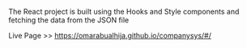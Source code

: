 The React project is built using the Hooks and Style components and fetching the data from the JSON file

Live Page >> https://omarabualhija.github.io/companysys/#/
